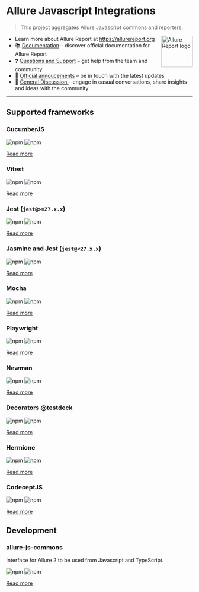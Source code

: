# Allure Javascript Integrations

> This project aggregates Allure Javascript commons and reporters.

[<img src="https://allurereport.org/public/img/allure-report.svg" height="85px" alt="Allure Report logo" align="right" />](https://allurereport.org "Allure Report")

- Learn more about Allure Report at https://allurereport.org
- 📚 [Documentation](https://allurereport.org/docs/) – discover official documentation for Allure Report
- ❓ [Questions and Support](https://github.com/orgs/allure-framework/discussions/categories/questions-support) – get help from the team and community
- 📢 [Official annoucements](https://github.com/orgs/allure-framework/discussions/categories/announcements) – be in touch with the latest updates
- 💬 [General Discussion ](https://github.com/orgs/allure-framework/discussions/categories/general-discussion) – engage in casual conversations, share insights and ideas with the community

---

## Supported frameworks

### CucumberJS

![npm](https://img.shields.io/npm/dm/allure-cucumberjs.svg) ![npm](https://img.shields.io/npm/v/allure-cucumberjs.svg)

[Read more](/packages/allure-cucumberjs/README.md)


### Vitest

![npm](https://img.shields.io/npm/dm/allure-vitest.svg) ![npm](https://img.shields.io/npm/v/allure-vitest.svg)

[Read more](/packages/allure-vitest/README.md)

### Jest (`jest@>=27.x.x`)

![npm](https://img.shields.io/npm/dm/allure-jest.svg) ![npm](https://img.shields.io/npm/v/allure-jest.svg)

[Read more](/packages/allure-jest/README.md)

### Jasmine and Jest (`jest@<27.x.x`)

![npm](https://img.shields.io/npm/dm/allure-jasmine.svg) ![npm](https://img.shields.io/npm/v/allure-jasmine.svg)

[Read more](/packages/allure-jasmine/README.md)

### Mocha

![npm](https://img.shields.io/npm/dm/allure-mocha.svg) ![npm](https://img.shields.io/npm/v/allure-mocha.svg)

[Read more](/packages/allure-mocha/README.md)

### Playwright

![npm](https://img.shields.io/npm/dm/allure-playwright.svg) ![npm](https://img.shields.io/npm/v/allure-playwright.svg)

[Read more](/packages/allure-playwright/README.md)

### Newman

![npm](https://img.shields.io/npm/dm/newman-reporter-allure.svg) ![npm](https://img.shields.io/npm/v/newman-reporter-allure.svg)

[Read more](/packages/newman-reporter-allure/README.md)

### Decorators @testdeck

![npm](https://img.shields.io/npm/dm/allure-decorators.svg) ![npm](https://img.shields.io/npm/v/allure-decorators.svg)

[Read more](/packages/allure-decorators/README.md)

### Hermione

![npm](https://img.shields.io/npm/dm/hermione-allure.svg) ![npm](https://img.shields.io/npm/v/hermione-allure.svg)

[Read more](/packages/hermione-allure/README.md)

### CodeceptJS

![npm](https://img.shields.io/npm/dm/allure-codeceptjs.svg) ![npm](https://img.shields.io/npm/v/allure-codeceptjs.svg)

[Read more](/packages/allure-codeceptjs/README.md)

## Development

### allure-js-commons

Interface for Allure 2 to be used from Javascript and TypeScript.

![npm](https://img.shields.io/npm/dm/allure-js-commons.svg) ![npm](https://img.shields.io/npm/v/allure-js-commons.svg)

[Read more](/packages/allure-js-commons/README.md)
